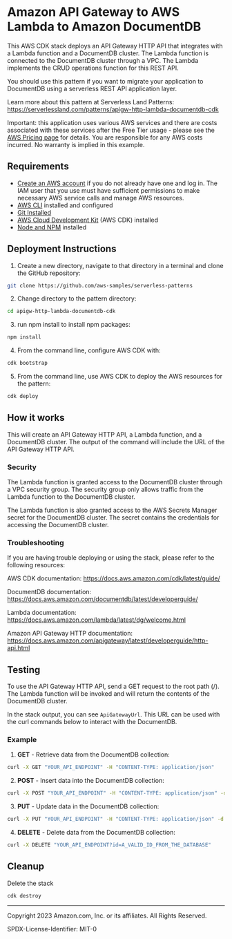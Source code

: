 # Amazon API Gateway to AWS Lambda to Amazon DocumentDB 

This AWS CDK stack deploys an API Gateway HTTP API that integrates with a Lambda function and a DocumentDB cluster. The Lambda function is connected to the DocumentDB cluster through a VPC. The Lambda implements the CRUD operations function for this REST API.

You should use this pattern if you want to migrate your application to DocumentDB using a serverless REST API application layer.

Learn more about this pattern at Serverless Land Patterns: https://serverlessland.com/patterns/apigw-http-lambda-documentdb-cdk

Important: this application uses various AWS services and there are costs associated with these services after the Free Tier usage - please see the [AWS Pricing page](https://aws.amazon.com/pricing/) for details. You are responsible for any AWS costs incurred. No warranty is implied in this example.

## Requirements

* [Create an AWS account](https://portal.aws.amazon.com/gp/aws/developer/registration/index.html) if you do not already have one and log in. The IAM user that you use must have sufficient permissions to make necessary AWS service calls and manage AWS resources.
* [AWS CLI](https://docs.aws.amazon.com/cli/latest/userguide/install-cliv2.html) installed and configured
* [Git Installed](https://git-scm.com/book/en/v2/Getting-Started-Installing-Git)
* [AWS Cloud Development Kit](https://docs.aws.amazon.com/cdk/latest/guide/cli.html) (AWS CDK) installed
* [Node and NPM](https://nodejs.org/en/download/) installed

## Deployment Instructions

1. Create a new directory, navigate to that directory in a terminal and clone the GitHub repository:
```bash
git clone https://github.com/aws-samples/serverless-patterns
```
2. Change directory to the pattern directory:
```bash
cd apigw-http-lambda-documentdb-cdk
```
3. run npm install to install npm packages:
```bash
npm install
```    
4. From the command line, configure AWS CDK with:
```bash
cdk bootstrap
```  
5. From the command line, use AWS CDK to deploy the AWS resources for the pattern:
```bash
cdk deploy
```
## How it works

This will create an API Gateway HTTP API, a Lambda function, and a DocumentDB cluster. The output of the command will include the URL of the API Gateway HTTP API.

### Security
The Lambda function is granted access to the DocumentDB cluster through a VPC security group. The security group only allows traffic from the Lambda function to the DocumentDB cluster.

The Lambda function is also granted access to the AWS Secrets Manager secret for the DocumentDB cluster. The secret contains the credentials for accessing the DocumentDB cluster.

### Troubleshooting
If you are having trouble deploying or using the stack, please refer to the following resources:

AWS CDK documentation: https://docs.aws.amazon.com/cdk/latest/guide/

DocumentDB documentation: https://docs.aws.amazon.com/documentdb/latest/developerguide/

Lambda documentation: https://docs.aws.amazon.com/lambda/latest/dg/welcome.html

Amazon API Gateway HTTP documentation: https://docs.aws.amazon.com/apigateway/latest/developerguide/http-api.html

## Testing

To use the API Gateway HTTP API, send a GET request to the root path (/). The Lambda function will be invoked and will return the contents of the DocumentDB cluster.

In the stack output, you can see `ApiGatewayUrl`. This URL can be used with the curl commands below to interact with the DocumentDB.

### Example
1. **GET** - Retrieve data from the DocumentDB collection:
```bash
curl -X GET "YOUR_API_ENDPOINT" -H "CONTENT-TYPE: application/json"
```
2. **POST**  - Insert data into the DocumentDB collection:
```bash
curl -X POST "YOUR_API_ENDPOINT" -H "CONTENT-TYPE: application/json" -d '{"key": "value"}'
```
3. **PUT** - Update data in the DocumentDB collection:
```bash
curl -X PUT "YOUR_API_ENDPOINT" -H "CONTENT-TYPE: application/json" -d '{"_id": "A_VALID_ID_FROM_THE_DATABASE", "key": "newvalue"}'
```
4. **DELETE** - Delete data from the DocumentDB collection:
```bash
curl -X DELETE "YOUR_API_ENDPOINT?id=A_VALID_ID_FROM_THE_DATABASE"
```

## Cleanup
 
Delete the stack

```bash
cdk destroy
```
----
Copyright 2023 Amazon.com, Inc. or its affiliates. All Rights Reserved.

SPDX-License-Identifier: MIT-0
